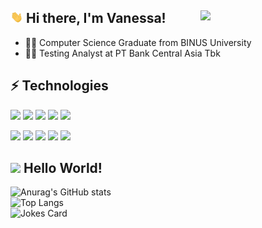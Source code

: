 ## <img src="https://raw.githubusercontent.com/ABSphreak/ABSphreak/master/gifs/Hi.gif" width="20px"> Hi there, I'm Vanessa! <img align="right" src="https://media.giphy.com/media/73Os0o1uTQocA0UfLI/giphy.gif" width="200">
* 👩‍🎓 Computer Science Graduate from BINUS University
* 👩‍💻 Testing Analyst at PT Bank Central Asia Tbk

## ⚡ Technologies
<p><img src="https://img.shields.io/badge/Visual%20Studio%20Code-0078d7.svg?style=for-the-badge&logo=visual-studio-code&logoColor=white"/>
<img src="https://img.shields.io/badge/Postman-FF6C37?style=for-the-badge&logo=postman&logoColor=white"/>
<img src="https://img.shields.io/badge/Adobe%20XD-470137?style=for-the-badge&logo=Adobe%20XD&logoColor=white"/>
<img src="https://img.shields.io/badge/Microsoft-0078D4?style=for-the-badge&logo=microsoft&logoColor=white"/>
<img src="https://img.shields.io/badge/Canva-%2300C4CC.svg?style=for-the-badge&logo=Canva&logoColor=white"/></p>

<p><img src="https://img.shields.io/badge/html5-%23E34F26.svg?style=for-the-badge&logo=html5&logoColor=white"/>
<img src="https://img.shields.io/badge/css3-%231572B6.svg?style=for-the-badge&logo=css3&logoColor=white"/>
<img src="https://img.shields.io/badge/javascript-%23323330.svg?style=for-the-badge&logo=javascript&logoColor=white"/>
<img src="https://img.shields.io/badge/c++-%2300599C.svg?style=for-the-badge&logo=c%2B%2B&logoColor=white"/>
<img src="https://img.shields.io/badge/java-%23ED8B00.svg?style=for-the-badge&logo=openjdk&logoColor=white"/></p>

## <img src="https://media.giphy.com/media/vlwVZMjk5ivdYwkDWT/giphy.gif" width="20px"> Hello World!
![Anurag's GitHub stats](https://github-readme-stats.vercel.app/api?username=vanessaaurellia&show_icons=true&theme=tokyonight)
<br>
![Top Langs](https://github-readme-stats.vercel.app/api/top-langs/?username=vanessaaurellia&layout=compact&theme=tokyonight)
<br>
![Jokes Card](https://readme-jokes.vercel.app/api)
